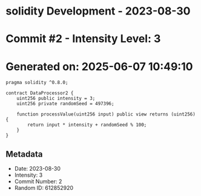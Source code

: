 ﻿# solidity Development - 2023-08-30
# Commit #2 - Intensity Level: 3
# Generated on: 2025-06-07 10:49:10
```solidity
pragma solidity ^0.8.0;

contract DataProcessor2 {
    uint256 public intensity = 3;
    uint256 private randomSeed = 497396;

    function processValue(uint256 input) public view returns (uint256) {
        return input * intensity + randomSeed % 100;
    }
}
```
## Metadata
- Date: 2023-08-30
- Intensity: 3
- Commit Number: 2
- Random ID: 612852920

